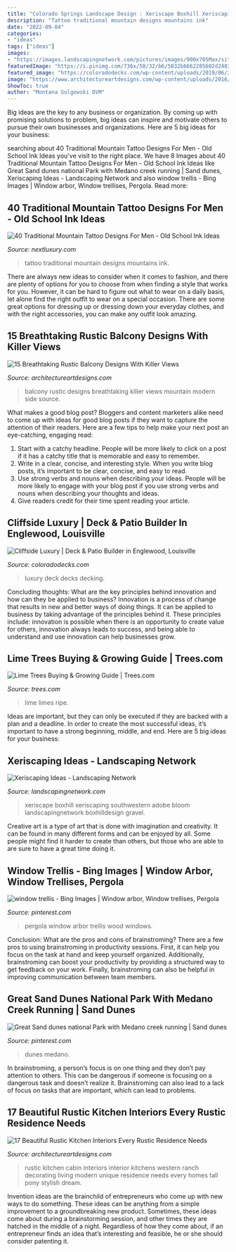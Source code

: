```yaml
---
title: "Colorado Springs Landscape Design : Xeriscape Boxhill Xeriscaping Southwestern Adobe Bloom Landscapingnetwork Boxhilldesign Gravel"
description: "Tattoo traditional mountain designs mountains ink"
date: "2022-09-04"
categories:
- "ideas"
tags: ["ideas"]
images:
- "https://images.landscapingnetwork.com/pictures/images/900x705Max/site_8/xeriscape-garden-in-bloom-boxhill-landscape-design_8775.jpg"
featuredImage: "https://i.pinimg.com/736x/58/32/b6/5832b6662285602d24836c032d602201--wood-arbor-wood-pergola.jpg"
featured_image: "https://coloradodecks.com/wp-content/uploads/2019/06/2455_OakHillsDr_0008.jpg"
image: "https://www.architectureartdesigns.com/wp-content/uploads/2016/10/15-Breathtaking-Rustic-Balcony-Designs-With-Killer-Views-14.jpg"
ShowToc: true
author: "Montana Gulgowski DVM"
---
```



Big ideas are the key to any business or organization. By coming up with promising solutions to problem, big ideas can inspire and motivate others to pursue their own businesses and organizations. Here are 5 big ideas for your business: 

	

		
searching about 40 Traditional Mountain Tattoo Designs For Men - Old School Ink Ideas you've visit to the right place. We have 8 Images about 40 Traditional Mountain Tattoo Designs For Men - Old School Ink Ideas like Great Sand dunes national Park with Medano creek running | Sand dunes, Xeriscaping Ideas - Landscaping Network and also window trellis - Bing Images | Window arbor, Window trellises, Pergola. Read more:
		
    
## 40 Traditional Mountain Tattoo Designs For Men - Old School Ink Ideas

<img loading=lazy src="http://nextluxury.com/wp-content/uploads/guy-with-traditional-mountain-tattoo-design.jpg" onerror="this.onerror=null;this.src='https://tse2.mm.bing.net/th?id=OIP.X0Md1EhudgEx8EE6PrLidAHaHG&amp;pid=15.1';" alt="40 Traditional Mountain Tattoo Designs For Men - Old School Ink Ideas">

_Source: nextluxury.com_

>tattoo traditional mountain designs mountains ink. 

	

There are always new ideas to consider when it comes to fashion, and there are plenty of options for you to choose from when finding a style that works for you. However, it can be hard to figure out what to wear on a daily basis, let alone find the right outfit to wear on a special occasion. There are some great options for dressing up or dressing down your everyday clothes, and with the right accessories, you can make any outfit look amazing.

    
## 15 Breathtaking Rustic Balcony Designs With Killer Views

<img loading=lazy src="https://www.architectureartdesigns.com/wp-content/uploads/2016/10/15-Breathtaking-Rustic-Balcony-Designs-With-Killer-Views-14.jpg" onerror="this.onerror=null;this.src='https://tse1.mm.bing.net/th?id=OIP._Fb3mHgUz1pxkuLcFaqRDAHaGp&amp;pid=15.1';" alt="15 Breathtaking Rustic Balcony Designs With Killer Views">

_Source: architectureartdesigns.com_

>balcony rustic designs breathtaking killer views mountain modern side source. 

	

What makes a good blog post?
Bloggers and content marketers alike need to come up with ideas for good blog posts if they want to capture the attention of their readers. Here are a few tips to help make your next post an eye-catching, engaging read: 
1. Start with a catchy headline. People will be more likely to click on a post if it has a catchy title that is memorable and easy to remember.
2. Write in a clear, concise, and interesting style. When you write blog posts, it’s important to be clear, concise, and easy to read.
3. Use strong verbs and nouns when describing your ideas. People will be more likely to engage with your blog post if you use strong verbs and nouns when describing your thoughts and ideas.
4. Give readers credit for their time spent reading your article.

    
## Cliffside Luxury | Deck &amp; Patio Builder In Englewood, Louisville

<img loading=lazy src="https://coloradodecks.com/wp-content/uploads/2019/06/2455_OakHillsDr_0008.jpg" onerror="this.onerror=null;this.src='https://tse1.mm.bing.net/th?id=OIP.pLgvKKqUL6SHnEKSUS9vNwHaE7&amp;pid=15.1';" alt="Cliffside Luxury | Deck &amp; Patio Builder in Englewood, Louisville">

_Source: coloradodecks.com_

>luxury deck decks decking. 

	

Concluding thoughts: What are the key principles behind innovation and how can they be applied to business?
Innovation is a process of change that results in new and better ways of doing things. It can be applied to business by taking advantage of the principles behind it. These principles include: innovation is possible when there is an opportunity to create value for others, innovation always leads to success, and being able to understand and use innovation can help businesses grow.

    
## Lime Trees Buying &amp; Growing Guide | Trees.com

<img loading=lazy src="https://www.trees.com/wp-content/uploads/2019/08/lime-tree.jpg" onerror="this.onerror=null;this.src='https://tse2.mm.bing.net/th?id=OIP.mOgy5PCURBSXkj0gPWdAPAHaE7&amp;pid=15.1';" alt="Lime Trees Buying &amp; Growing Guide | Trees.com">

_Source: trees.com_

>lime limes ripe. 

	

Ideas are important, but they can only be executed if they are backed with a plan and a deadline. In order to create the most successful ideas, it’s important to have a strong beginning, middle, and end. Here are 5 big ideas for your business: 

    
## Xeriscaping Ideas - Landscaping Network

<img loading=lazy src="https://images.landscapingnetwork.com/pictures/images/900x705Max/site_8/xeriscape-garden-in-bloom-boxhill-landscape-design_8775.jpg" onerror="this.onerror=null;this.src='https://tse2.mm.bing.net/th?id=OIP.tHuBXbEEaVPMBWJJyVsh2QAAAA&amp;pid=15.1';" alt="Xeriscaping Ideas - Landscaping Network">

_Source: landscapingnetwork.com_

>xeriscape boxhill xeriscaping southwestern adobe bloom landscapingnetwork boxhilldesign gravel. 

	

Creative art is a type of art that is done with imagination and creativity. It can be found in many different forms and can be enjoyed by all. Some people might find it harder to create than others, but those who are able to are sure to have a great time doing it.

    
## Window Trellis - Bing Images | Window Arbor, Window Trellises, Pergola

<img loading=lazy src="https://i.pinimg.com/736x/58/32/b6/5832b6662285602d24836c032d602201--wood-arbor-wood-pergola.jpg" onerror="this.onerror=null;this.src='https://tse3.mm.bing.net/th?id=OIP.KblPDVaVX-Q8lCvOSow7vAHaJ3&amp;pid=15.1';" alt="window trellis - Bing Images | Window arbor, Window trellises, Pergola">

_Source: pinterest.com_

>pergola window arbor trellis wood windows. 

	

Conclusion: What are the pros and cons of brainstroming?
There are a few pros to using brainstroming in productivity sessions. First, it can help you focus on the task at hand and keep yourself organized. Additionally, brainstroming can boost your productivity by providing a structured way to get feedback on your work. Finally, brainstroming can also be helpful in improving communication between team members.

    
## Great Sand Dunes National Park With Medano Creek Running | Sand Dunes

<img loading=lazy src="https://i.pinimg.com/736x/fb/be/38/fbbe38f55bac54e83f1c6f1e20237fe3--dune-national-parks.jpg" onerror="this.onerror=null;this.src='https://tse2.mm.bing.net/th?id=OIP.GL7apmKh5VWfa7ZZEcIn_wHaHa&amp;pid=15.1';" alt="Great Sand dunes national Park with Medano creek running | Sand dunes">

_Source: pinterest.com_

>dunes medano. 

	

In brainstroming, a person’s focus is on one thing and they don’t pay attention to others. This can be dangerous if someone is focusing on a dangerous task and doesn’t realize it. Brainstroming can also lead to a lack of focus on tasks that are important, which can lead to problems.

    
## 17 Beautiful Rustic Kitchen Interiors Every Rustic Residence Needs

<img loading=lazy src="http://www.architectureartdesigns.com/wp-content/uploads/2015/04/17-Beautiful-Rustic-Kitchen-Interiors-Every-Rustic-Residence-Needs-17-630x945.jpg" onerror="this.onerror=null;this.src='https://tse2.mm.bing.net/th?id=OIP.g8jZJE5pv0AoK8XKqgIqQAHaLH&amp;pid=15.1';" alt="17 Beautiful Rustic Kitchen Interiors Every Rustic Residence Needs">

_Source: architectureartdesigns.com_

>rustic kitchen cabin interiors interior kitchens western ranch decorating living modern unique residence needs every homes tall pony stylish dream. 

	

Invention ideas are the brainchild of entrepreneurs who come up with new ways to do something. These ideas can be anything from a simple improvement to a groundbreaking new product. Sometimes, these ideas come about during a brainstorming session, and other times they are hatched in the middle of a night. Regardless of how they come about, if an entrepreneur finds an idea that’s interesting and feasible, he or she should consider patenting it.

